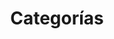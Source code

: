 ---
title: Categorías
slug: categorias
description: Listado de categorías
noindex: true
translationKey: categories
---